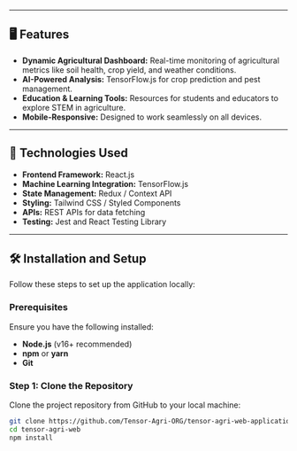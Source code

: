 

---

## 🖥️ Features  

- **Dynamic Agricultural Dashboard:** Real-time monitoring of agricultural metrics like soil health, crop yield, and weather conditions.  
- **AI-Powered Analysis:** TensorFlow.js for crop prediction and pest management.  
- **Education & Learning Tools:** Resources for students and educators to explore STEM in agriculture.  
- **Mobile-Responsive:** Designed to work seamlessly on all devices.  

---

## 🚀 Technologies Used  

- **Frontend Framework:** React.js  
- **Machine Learning Integration:** TensorFlow.js  
- **State Management:** Redux / Context API  
- **Styling:** Tailwind CSS / Styled Components  
- **APIs:** REST APIs for data fetching  
- **Testing:** Jest and React Testing Library  

---

## 🛠️ Installation and Setup  

Follow these steps to set up the application locally:

### Prerequisites  

Ensure you have the following installed:  
- **Node.js** (v16+ recommended)  
- **npm** or **yarn**  
- **Git**  

### Step 1: Clone the Repository  
Clone the project repository from GitHub to your local machine:  
```bash
git clone https://github.com/Tensor-Agri-ORG/tensor-agri-web-application.git  
cd tensor-agri-web
npm install 
```
